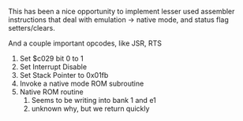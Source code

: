 
This has been a nice opportunity to implement lesser used assembler instructions
that deal with emulation -> native mode, and status flag setters/clears.

And a couple important opcodes, like JSR, RTS

1. Set $c029 bit 0 to 1
2. Set Interrupt Disable
3. Set Stack Pointer to 0x01fb
4. Invoke a native mode ROM subroutine
5. Native ROM routine
   1. Seems to be writing into bank 1 and e1
   2. unknown why, but we return quickly
